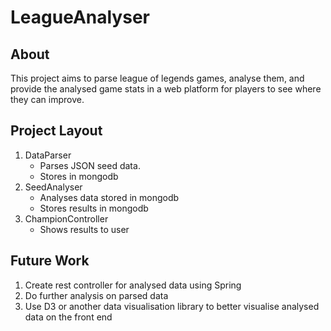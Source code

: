 # LeagueAnalyser

## About

This project aims to parse league of legends games, analyse them, and provide the analysed game stats in a web platform for players to see where they can improve.

## Project Layout

1. DataParser
	* Parses JSON seed data.
	* Stores in mongodb
2. SeedAnalyser 
	* Analyses data stored in mongodb
	* Stores results in mongodb
3. ChampionController
	* Shows results to user

## Future Work

1. Create rest controller for analysed data using Spring
2. Do further analysis on parsed data
3. Use D3 or another data visualisation library to better visualise analysed data on the front end